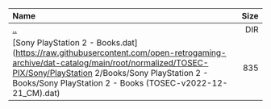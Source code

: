 |Name|Size|
|:---|---:|
|[..](../index.html)|DIR|
|[Sony PlayStation 2 - Books.dat](https://raw.githubusercontent.com/open-retrogaming-archive/dat-catalog/main/root/normalized/TOSEC-PIX/Sony/PlayStation 2/Books/Sony PlayStation 2 - Books/Sony PlayStation 2 - Books (TOSEC-v2022-12-21_CM).dat)|835|
